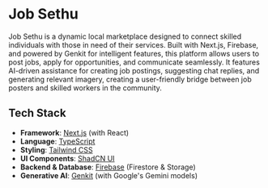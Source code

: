 # Job Sethu

Job Sethu is a dynamic local marketplace designed to connect skilled individuals with those in need of their services. Built with Next.js, Firebase, and powered by Genkit for intelligent features, this platform allows users to post jobs, apply for opportunities, and communicate seamlessly. It features AI-driven assistance for creating job postings, suggesting chat replies, and generating relevant imagery, creating a user-friendly bridge between job posters and skilled workers in the community.

## Tech Stack

- **Framework**: [Next.js](https://nextjs.org/) (with React)
- **Language**: [TypeScript](https://www.typescriptlang.org/)
- **Styling**: [Tailwind CSS](https://tailwindcss.com/)
- **UI Components**: [ShadCN UI](https://ui.shadcn.com/)
- **Backend & Database**: [Firebase](https://firebase.google.com/) (Firestore & Storage)
- **Generative AI**: [Genkit](https://firebase.google.com/docs/genkit) (with Google's Gemini models)
